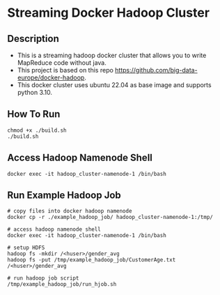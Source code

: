 # Streaming Docker Hadoop Cluster

## Description
- This is a streaming hadoop docker cluster that allows you to write MapReduce code without java.
- This project is based on this repo https://github.com/big-data-europe/docker-hadoop.
- This docker cluster uses ubuntu 22.04 as base image and supports python 3.10.

## How To Run
```
chmod +x ./build.sh
./build.sh
```

## Access Hadoop Namenode Shell
```
docker exec -it hadoop_cluster-namenode-1 /bin/bash
```

## Run Example Hadoop Job
```
# copy files into docker hadoop namenode
docker cp -r ./example_hadoop_job/ hadoop_cluster-namenode-1:/tmp/

# access hadoop namenode shell
docker exec -it hadoop_cluster-namenode-1 /bin/bash

# setup HDFS
hadoop fs -mkdir /<huser>/gender_avg
hadoop fs -put /tmp/example_hadoop_job/CustomerAge.txt /<huser>/gender_avg

# run hadoop job script
/tmp/example_hadoop_job/run_hjob.sh
```
